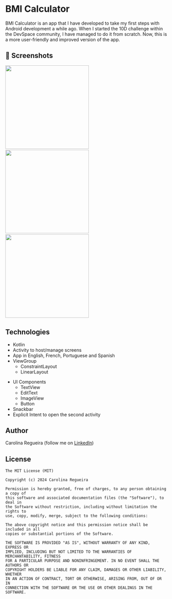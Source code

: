 # BMI Calculator
BMI Calculator is an app that I have developed to take my first steps with Android development a while ago. When I started the 10D challenge within the DevSpace community, I have managed to do it from scratch. Now, this is a more user-friendly and improved version of the app.

## :camera_flash: Screenshots
<!-- You can add more screenshots here if you like -->
<img src="https://github.com/Carrrolina/BMI_Calculator_App/assets/164236394/0b186a3a-9cc4-46fd-a7b1-158094f890f1" width="260">&emsp;<img src="https://github.com/Carrrolina/BMI_Calculator_App/assets/164236394/2faf0894-89a4-4dde-b26f-3ad6069f37aa" width="260">&emsp;<img src="https://github.com/Carrrolina/BMI_Calculator_App/assets/164236394/719d8dda-2816-45ad-8ede-e0d677d16307" width="260">&emsp;

## Technologies
* Kotlin
* Activity to host/manage screens
* App in English, French, Portuguese and Spanish
* ViewGroup
    * ConstraintLayout
    * LinearLayout
- UI Components
    - TextView
    - EditText
    - ImageView
    - Button
- Snackbar
- Explicit Intent to open the second activity 

## Author
Carolina Regueira (follow me on [LinkedIn](linkedin.com/in/carolina-élisabeth-regueira))

## License
```
The MIT License (MIT)

Copyright (c) 2024 Carolina Regueira

Permission is hereby granted, free of charges, to any person obtaining a copy of
this software and associated documentation files (the "Software"), to deal in
the Software without restriction, including without limitation the rights to
use, copy, modify, merge, subject to the following conditions:

The above copyright notice and this permission notice shall be included in all
copies or substantial portions of the Software.

THE SOFTWARE IS PROVIDED "AS IS", WITHOUT WARRANTY OF ANY KIND, EXPRESS OR
IMPLIED, INCLUDING BUT NOT LIMITED TO THE WARRANTIES OF MERCHANTABILITY, FITNESS
FOR A PARTICULAR PURPOSE AND NONINFRINGEMENT. IN NO EVENT SHALL THE AUTHORS OR
COPYRIGHT HOLDERS BE LIABLE FOR ANY CLAIM, DAMAGES OR OTHER LIABILITY, WHETHER
IN AN ACTION OF CONTRACT, TORT OR OTHERWISE, ARISING FROM, OUT OF OR IN
CONNECTION WITH THE SOFTWARE OR THE USE OR OTHER DEALINGS IN THE SOFTWARE.
```
